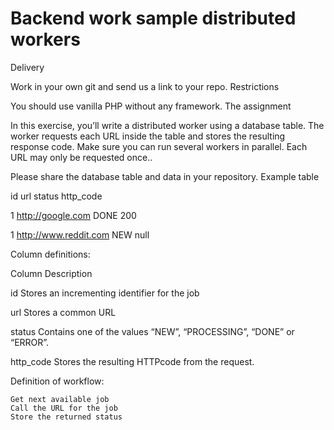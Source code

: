 # Backend work sample distributed workers
Delivery

Work in your own git and send us a link to your repo.
Restrictions

You should use vanilla PHP without any framework.
The assignment

In this exercise, you’ll write a distributed worker using a database table. The worker requests each URL inside the table and stores the resulting response code. Make sure you can run several workers in parallel. Each URL may only be requested once..

Please share the database table and data in your repository.
Example table

id 	url 	status 	http_code

1 	http://google.com 	DONE 	200

1 	http://www.reddit.com 	NEW 	null

Column definitions:

Column 	Description

id 	Stores an incrementing identifier for the job

url 	Stores a common URL

status 	Contains one of the values “NEW”, “PROCESSING”, “DONE” or “ERROR”.

http_code 	Stores the resulting HTTP­code from the request.

Definition of workflow:

    Get next available job
    Call the URL for the job
    Store the returned status

